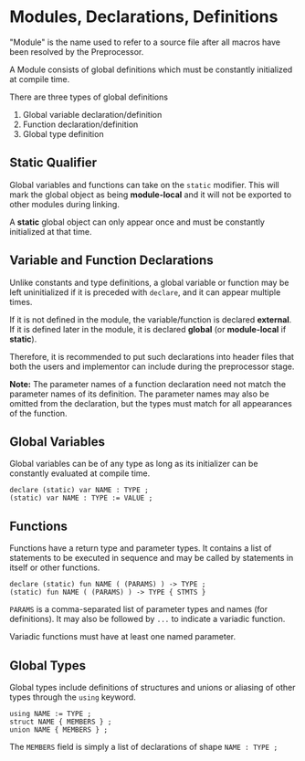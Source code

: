 # Modules, Declarations, Definitions #

"Module" is the name used to refer to a source file after all macros have been resolved by the Preprocessor.

A Module consists of global definitions which must be constantly initialized at compile time.

There are three types of global definitions

1. Global variable declaration/definition
2. Function declaration/definition
3. Global type definition

## Static Qualifier ##
Global variables and functions can take on the `static` modifier. This will mark the global object as being **module-local** and it will not be exported to other modules during linking.

A **static** global object can only appear once and must be constantly initialized at that time.

## Variable and Function Declarations ##
Unlike constants and type definitions, a global variable or function may be left uninitialized if it is preceded with `declare`, and it can appear multiple times.

If it is not defined in the module, the variable/function is declared **external**. If it is defined later in the module, it is declared **global** (or **module-local** if **static**).

Therefore, it is recommended to put such declarations into header files that both the users and implementor can include during the preprocessor stage.

**Note:** The parameter names of a function declaration need not match the parameter names of its definition. The parameter names may also be omitted from the declaration, but the types must match for all appearances of the function.

## Global Variables ##
Global variables can be of any type as long as its initializer can be constantly evaluated at compile time.

```
declare (static) var NAME : TYPE ;
(static) var NAME : TYPE := VALUE ;
```

## Functions ##
Functions have a return type and parameter types. It contains a list of statements to be executed in sequence and may be called by statements in itself or other functions.

```
declare (static) fun NAME ( (PARAMS) ) -> TYPE ;
(static) fun NAME ( (PARAMS) ) -> TYPE { STMTS }
```

`PARAMS` is a comma-separated list of parameter types and names (for definitions). It may also be followed by `...` to indicate a variadic function.

Variadic functions must have at least one named parameter.

## Global Types ##
Global types include definitions of structures and unions or aliasing of other types through the `using` keyword.

```
using NAME := TYPE ;
struct NAME { MEMBERS } ;
union NAME { MEMBERS } ;
```

The `MEMBERS` field is simply a list of declarations of shape `NAME : TYPE ;`
